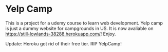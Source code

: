 # Yelp Camp

This is a project for a udemy course to learn web development. Yelp camp is just a dummy website for campgrounds in US. It is now avaliable on https://still-lowlands-38288.herokuapp.com/! Enjoy.

Update: Heroku got rid of their free tier. RIP YelpCamp!

